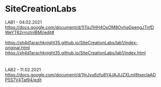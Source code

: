 # SiteCreationLabs

LAB1 - 04.02.2021 <br>https://docs.google.com/document/d/1lTqJ1HH4OxOM8OvhqGpengJTnfDWeYT62rrnzlnIBMI/edit#<br> 
<br>
https://sh4d1arachknight35.github.io/SiteCreationLabs/lab1/index-original.html<br>
https://sh4d1arachknight35.github.io/SiteCreationLabs/lab1/index.html<br>
#


LAB2 - 11.02.2021 <br>https://docs.google.com/document/d/1IjrJvu6zfu8Y4JAJIJZXLmI8tseclaADP5S7V4Tat94/edit<br> <br>
